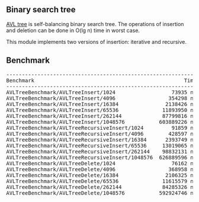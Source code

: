 ## Binary search tree
[AVL tree](https://en.wikipedia.org/wiki/AVL_tree) is self-balancing binary search
tree. The operations of insertion and deletion can be done in O(lg n) time in
worst case.

This module implements two versions of insertion: iterative and recursive.

## Benchmark
<pre>
---------------------------------------------------------------------------------------
Benchmark                                                Time           CPU Iterations
---------------------------------------------------------------------------------------
AVLTreeBenchmark/AVLTreeInsert/1024                  73935 ns      73955 ns       9368
AVLTreeBenchmark/AVLTreeInsert/4096                 354298 ns     354322 ns       1966
AVLTreeBenchmark/AVLTreeInsert/16384               2138426 ns    2138484 ns        325
AVLTreeBenchmark/AVLTreeInsert/65536              11893950 ns   11893976 ns         56
AVLTreeBenchmark/AVLTreeInsert/262144             87799816 ns   87798465 ns          9
AVLTreeBenchmark/AVLTreeInsert/1048576           603889226 ns  603877076 ns          1
AVLTreeBenchmark/AVLTreeRecursiveInsert/1024         91859 ns      91887 ns       7606
AVLTreeBenchmark/AVLTreeRecursiveInsert/4096        428597 ns     428631 ns       1636
AVLTreeBenchmark/AVLTreeRecursiveInsert/16384      2393749 ns    2393756 ns        289
AVLTreeBenchmark/AVLTreeRecursiveInsert/65536     13019065 ns   13019302 ns         54
AVLTreeBenchmark/AVLTreeRecursiveInsert/262144    98832131 ns   98829997 ns          7
AVLTreeBenchmark/AVLTreeRecursiveInsert/1048576  626889596 ns  626654298 ns          1
AVLTreeBenchmark/AVLTreeDelete/1024                  76162 ns      76156 ns       9202
AVLTreeBenchmark/AVLTreeDelete/4096                 368958 ns     368946 ns       1931
AVLTreeBenchmark/AVLTreeDelete/16384               2106325 ns    2106276 ns        333
AVLTreeBenchmark/AVLTreeDelete/65536              11615579 ns   11615369 ns         60
AVLTreeBenchmark/AVLTreeDelete/262144             84285326 ns   84283426 ns          9
AVLTreeBenchmark/AVLTreeDelete/1048576           592924746 ns  592911882 ns          1
</pre>
